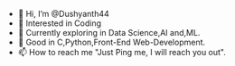 - 👋 Hi, I’m @Dushyanth44
- 👀 Interested in Coding
- 🌱 Currently exploring in Data Science,AI and,ML.
- 💞️ Good in C,Python,Front-End Web-Development.
- 📫 How to reach me "Just Ping me, I will reach you out".

<!---
Dushyanth44/Dushyanth44 is a ✨ special ✨ repository because its `README.md` (this file) appears on your GitHub profile.
You can click the Preview link to take a look at your changes.
--->
